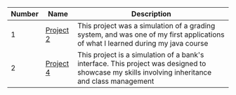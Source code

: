 | Number | Name | Description |
| --- | --- | --- |
| 1 | [Project 2](Project2.zip) | This project was a simulation of a grading system, and was one of my first applications of what I learned during my java course |
| 2 | [Project 4](Project4.zip) | This project is a simulation of a bank's interface. This project was designed to showcase my skills involving inheritance and class management |
